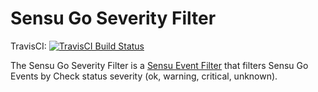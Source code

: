 # Sensu Go Severity Filter
TravisCI: [![TravisCI Build Status](https://travis-ci.org/portertech/sensu-severity-filter.svg?branch=master)](https://travis-ci.org/portertech/sensu-severity-filter)

The Sensu Go Severity Filter is a [Sensu Event Filter][1] that
filters Sensu Go Events by Check status severity (ok, warning,
critical, unknown).

[1]: https://docs.sensu.io/sensu-go/5.13/reference/filters/#how-do-sensu-filters-work
